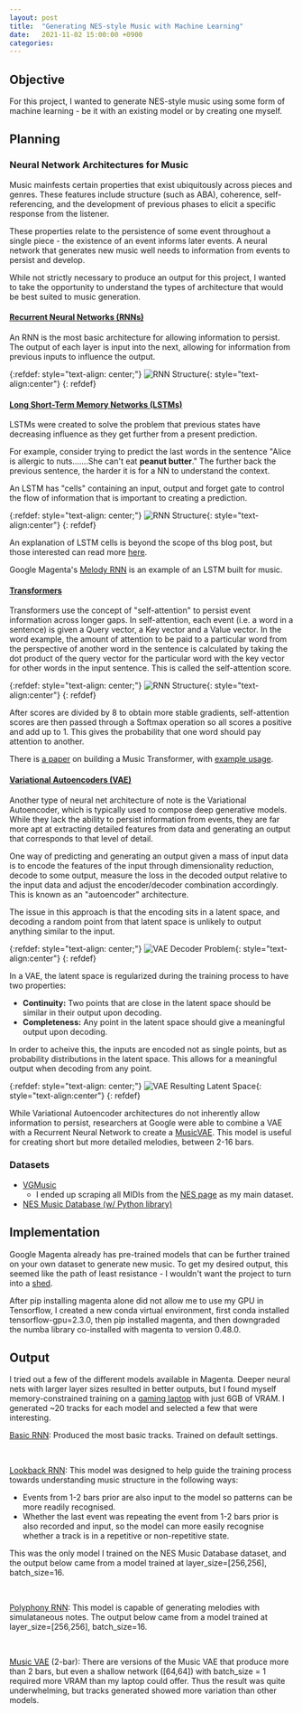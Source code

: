 ```yaml
---
layout: post
title:  "Generating NES-style Music with Machine Learning"
date:   2021-11-02 15:00:00 +0900
categories:
---
```


<script src="https://cdn.jsdelivr.net/combine/npm/tone@14.7.58,npm/@magenta/music@1.22.1/es6/core.js,npm/focus-visible@5,npm/html-midi-player@1.4.0"></script>

## Objective

For this project, I wanted to generate NES-style music using some form of machine learning - be it with an existing model or by creating one myself.

## Planning

### Neural Network Architectures for Music

Music mainfests certain properties that exist ubiquitously across pieces and genres. These features include structure (such as ABA), coherence, self-referencing, and the development of previous phases to elicit a specific response from the listener.

These properties relate to the persistence of some event throughout a single piece - the existence of an event informs later events. A neural network that generates new music well needs to information from events to persist and develop.

While not strictly necessary to produce an output for this project, I wanted to take the opportunity to understand the types of architecture that would be best suited to music generation.

#### [Recurrent Neural Networks (RNNs)](https://www.ibm.com/cloud/learn/recurrent-neural-networks)

An RNN is the most basic architecture for allowing information to persist. The output of each layer is input into the next, allowing for information from previous inputs to influence the output.

{:refdef: style="text-align: center;"}
![RNN Structure](https://raw.githubusercontent.com/valencia21/valencia21.github.io/master/_site/assets/img/2021-11-02/ICLH_Diagram_Batch_02_13B-RecurrentNeuralNetworks-WHITEBG.webp){: style="text-align:center"}
{: refdef}

#### [Long Short-Term Memory Networks (LSTMs)](https://colah.github.io/posts/2015-08-Understanding-LSTMs/)

LSTMs were created to solve the problem that previous states have decreasing influence as they get further from a present prediction. 

For example, consider trying to predict the last words in the sentence "Alice is allergic to nuts.......She can't eat __peanut butter__." The further back the previous sentence, the harder it is for a NN to understand the context.

An LSTM has "cells" containing an input, output and forget gate to control the flow of information that is important to creating a prediction. 

{:refdef: style="text-align: center;"}
![RNN Structure](https://raw.githubusercontent.com/valencia21/valencia21.github.io/master/_site/assets/img/2021-11-02/LSTM3-chain.png){: style="text-align:center"}
{: refdef}

An explanation of LSTM cells is beyond the scope of ths blog post, but those interested can read more [here]((https://colah.github.io/posts/2015-08-Understanding-LSTMs/)).

Google Magenta's [Melody RNN](https://github.com/magenta/magenta/blob/main/magenta/models/melody_rnn/README.md) is an example of an LSTM built for music.

#### [Transformers](https://jalammar.github.io/illustrated-transformer/)

Transformers use the concept of "self-attention" to persist event information across longer gaps. In self-attention, each event (i.e. a word in a sentence) is given a Query vector, a Key vector and a Value vector. In the word example, the amount of attention to be paid to a particular word from the perspective of another word in the sentence is calculated by taking the dot product of the query vector for the particular word with the key vector for other words in the input sentence. This is called the self-attention score.

{:refdef: style="text-align: center;"}
![RNN Structure](https://raw.githubusercontent.com/valencia21/valencia21.github.io/master/_site/assets/img/2021-11-02/transformer_self-attention_visualization.png){: style="text-align:center"}
{: refdef}

After scores are divided by 8 to obtain more stable gradients, self-attention scores are then passed through a Softmax operation so all scores a positive and add up to 1. This gives the probability that one word should pay attention to another.

There is [a paper](https://openreview.net/pdf?id=rJe4ShAcF7) on building a Music Transformer, with [example usage](https://magenta.tensorflow.org/nobodys-songs).

#### [Variational Autoencoders (VAE)](https://towardsdatascience.com/understanding-variational-autoencoders-vaes-f70510919f73)

Another type of neural net architecture of note is the Variational Autoencoder, which is typically used to compose deep generative models. While they lack the ability to persist information from events, they are far more apt at extracting detailed features from data and generating an output that corresponds to that level of detail.

One way of predicting and generating an output given a mass of input data is to encode the features of the input through dimensionality reduction, decode to some output, measure the loss in the decoded output relative to the input data and adjust the encoder/decoder combination accordingly. This is known as an "autoencoder" architecture.

The issue in this approach is that the encoding sits in a latent space, and decoding a random point from that latent space is unlikely to output anything similar to the input.

{:refdef: style="text-align: center;"}
![VAE Decoder Problem](https://raw.githubusercontent.com/valencia21/valencia21.github.io/master/_site/assets/img/2021-11-02/vae_1.png){: style="text-align:center"}
{: refdef}

In a VAE, the latent space is regularized during the training process to have two properties:
- **Continuity:** Two points that are close in the latent space should be similar in their output upon decoding.
- **Completeness:** Any point in the latent space should give a meaningful output upon decoding.

In order to acheive this, the inputs are encoded not as single points, but as probability distributions in the latent space. This allows for a meaningful output when decoding from any point.

{:refdef: style="text-align: center;"}
![VAE Resulting Latent Space](https://raw.githubusercontent.com/valencia21/valencia21.github.io/master/_site/assets/img/2021-11-02/vae_2.png){: style="text-align:center"}
{: refdef}

While Variational Autoencoder architectures do not inherently allow information to persist, researchers at Google were able to combine a VAE with a Recurrent Neural Network to create a [MusicVAE](https://magenta.tensorflow.org/music-vae). This model is useful for creating short but more detailed melodies, between 2-16 bars.

### Datasets

- [VGMusic](https://vgmusic.com)
  - I ended up scraping all MIDIs from the [NES page](https://www.vgmusic.com/music/console/nintendo/nes/) as my main dataset.
- [NES Music Database (w/ Python library)](https://github.com/chrisdonahue/nesmdb)

## Implementation

Google Magenta already has pre-trained models that can be further trained on your own dataset to generate new music. To get my desired output, this seemed like the path of least resistance - I wouldn't want the project to turn into a [shed](https://cassandraxia.com/writing/shed.html).

After pip installing magenta alone did not allow me to use my GPU in Tensorflow, I created a new conda virtual environment, first conda installed tensorflow-gpu=2.3.0, then pip installed magenta, and then downgraded the numba library co-installed with magenta to version 0.48.0.

## Output

I tried out a few of the different models available in Magenta. Deeper neural nets with larger layer sizes resulted in better outputs, but I found myself memory-constrained training on a [gaming laptop](https://www.amazon.co.jp/%E3%82%B2%E3%83%BC%E3%83%9F%E3%83%B3%E3%82%B0%E3%83%8E%E3%83%BC%E3%83%88%E3%83%91%E3%82%BD%E3%82%B3%E3%83%B3-Zephyrus-%E3%83%A0%E3%83%BC%E3%83%B3%E3%83%A9%E3%82%A4%E3%83%88%E3%83%9B%E3%83%AF%E3%82%A4%E3%83%88-%E3%80%90%E6%97%A5%E6%9C%AC%E6%AD%A3%E8%A6%8F%E4%BB%A3%E7%90%86%E5%BA%97%E5%93%81%E3%80%91%E3%80%90%E3%81%82%E3%82%93%E3%81%97%E3%82%93%E4%BF%9D%E8%A8%BC%E3%80%91GA503QM-R9R3060WS%E3%80%90Windows-%E7%84%A1%E6%96%99%E3%82%A2%E3%83%83%E3%83%97%E3%82%B0%E3%83%AC%E3%83%BC%E3%83%89%E5%AF%BE%E5%BF%9C%E3%80%91/dp/B08XM9DMYY) with just 6GB of VRAM. I generated ~20 tracks for each model and selected a few that were interesting.

[Basic RNN](https://github.com/magenta/magenta/tree/main/magenta/models/melody_rnn): Produced the most basic tracks. Trained on default settings.

<midi-player
  src="https://raw.githubusercontent.com/valencia21/valencia21.github.io/master/_site/assets/audio/basic_rnn.mid"
  sound-font visualizer="#myVisualizer">
</midi-player>
<midi-visualizer type="piano-roll" id="myVisualizer"></midi-visualizer>
<br />

[Lookback RNN](https://magenta.tensorflow.org/2016/07/15/lookback-rnn-attention-rnn/): This model was designed to help guide the training process towards understanding music structure in the following ways:

- Events from 1-2 bars prior are also input to the model so patterns can be more readily recognised.
- Whether the last event was repeating the event from 1-2 bars prior is also recorded and input, so the model can more easily recognise whether a track is in a repetitive or non-repetitive state.

This was the only model I trained on the NES Music Database dataset, and the output below came from a model trained at layer_size=[256,256], batch_size=16.

<midi-player
  src="https://raw.githubusercontent.com/valencia21/valencia21.github.io/master/_site/assets/audio/lookback_rnn_256_nesmidi.mid"
  sound-font visualizer="#myVisualizer1">
</midi-player>
<midi-visualizer type="piano-roll" id="myVisualizer1"></midi-visualizer>
<br />

[Polyphony RNN](https://github.com/magenta/magenta/tree/main/magenta/models/polyphony_rnn): This model is capable of generating melodies with simulataneous notes. The output below came from a model trained at layer_size=[256,256], batch_size=16.

<midi-player
  src="https://raw.githubusercontent.com/valencia21/valencia21.github.io/master/_site/assets/audio/polyphony_rnn_256.mid"
  sound-font visualizer="#myVisualizer2">
</midi-player>
<midi-visualizer type="piano-roll" id="myVisualizer2"></midi-visualizer>
<br />

[Music VAE](https://magenta.tensorflow.org/music-vae) (2-bar): There are versions of the Music VAE that produce more than 2 bars, but even a shallow network ([64,64]) with batch_size = 1 required more VRAM than my laptop could offer. Thus the result was quite underwhelming, but tracks generated showed more variation than other models.

<midi-player
  src="https://raw.githubusercontent.com/valencia21/valencia21.github.io/master/_site/assets/audio/2bar_music_vae_128.mid"
  sound-font visualizer="#myVisualizer3">
</midi-player>
<midi-visualizer type="piano-roll" id="myVisualizer3"></midi-visualizer>